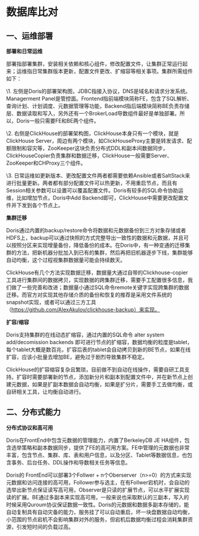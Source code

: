 # 数据库比对

## 一、运维部署

**部署和日常运维**

部署指部署集群，安装相关依赖和核心组件，修改配置文件，让集群正常运行起来；运维指日常集群版本更新，配置文件更改、扩缩容等相关事项。集群所需组件如下：

\1. 左侧是Doris的部署架构图，JDBC指接入协议，DNS是域名和请求分发系统。Managerment Panel是管控面。Frontend指前端模块简称FE，包含了SQL解析、查询计划、计划调度、元数据管理等功能，Backend指后端模块简称BE负责存储层、数据读取和写入，另外还有一个BrokerLoad导数组件最好是单独部署。所以，Doris一般只需要FE和BE两个组件。

\2. 右侧是ClickHouse的部署架构图，ClickHouse本身只有一个模块，就是ClickHouse Server，周边有两个模块，如ClickHouseProxy主要是转发请求、配额限制和容灾等，ZooKeeper这块负责分布式DDL和副本间数据同步，ClickHouseCopier负责集群和数据迁移，ClickHouse一般需要Server、ZooKeeper和CHProxy三个组件。

\3. 日常运维如更新版本、更改配置文件两者都需要依赖Ansible或者SaltStack来进行批量更新。两者都有部分配置文件可以热更新，不用重启节点，而且有Session相关参数可以设置可以覆盖配置文件。Doris有较多的SQL命令协助运维，比如增加节点，Doris中Add Backend即可，ClickHouse中需要更改配置文件并下发到各个节点上。

**集群迁移**

Doris通过内置的backup/restore命令将数据和元数据备份到三方对象存储或者HDFS上，backup可以通过快照的方式完整导出一致性的数据和元数据，并且可以按照分区来实现增量备份，降低备份的成本。在Doris中，有一种变通的迁移集群的方法，把新机器分批加入到已有的集群，然后再把旧机器逐步下线，集群能够自动均衡，这个过程视集群数据量可能会持续数天。

ClickHouse有几个方法实现数据迁移，数据量大通过自带的Clickhouse-copier工具进行集群间的数据拷贝，实现数据的跨集群迁移，需要手工配置很多信息，我们做了一些完善和改进；数据量小通过SQL命令remote关键字实现跨集群的数据迁移。而官方对实现其他存储介质的备份和恢复的推荐是采用文件系统的snapshot实现，或者可以通过三方工具（https://github.com/AlexAkulov/clickhouse-backup）来实现。



**扩容/缩容**

Doris支持集群的在线动态扩缩容，通过内置的SQL命令 alter system add/decomission backends 即可进行节点的扩缩容，数据均衡的粒度是tablet，每个tablet大概是数百兆，扩容后表的tablet会自动拷贝到新的BE节点，如果在线扩容，应该小批量去增加BE，避免过于剧烈导致集群不稳定。



ClickHouse的扩容缩容复杂且繁琐，目前做不到自动在线操作，需要自研工具支持。扩容时需要部署新的节点，添加新分片和副本到配置文件中，并在新节点上创建元数据，如果是扩副本数据会自动均衡，如果是扩分片，需要手工去做均衡，或自研相关工具，让均衡自动进行。



## 二、分布式能力

**分布式协议和高可用**

Doris在FrontEnd中包含元数据的管理能力，内置了BerkeleyDB JE HA组件，包含选举策略和副本数据同步，提供了FE的高可用方案。FE中管理的元数据也非常丰富，包含节点、集群、库、表和用户信息，以及分区、Tablet等数据信息，也包含事务、后台任务、DDL操作和导数相关任务等信息。

Doris的 FrontEnd可以部署3个Follwer + n个Oberserver（n>=0）的方式来实现元数据和访问连接的高可用，Follower参与选主，在有Follwer宕机时，会自动的选举出新节点保证读写高可用，Observer是只读的扩展节点，可以水平扩展实现读的扩展。BE通过多副本来实现高可用，一般来说也采取默认的三副本，写入的时候采用Quroum协议保证数据一致性。Doris的元数据和数据多副本存储的，能自动复制具有自动灾备的能力，服务挂了可以自动重启，坏一块盘数据自动均衡，小范围的节点宕机不会影响集群对外的服务，但宕机后数据均衡过程会消耗集群资源，引发短时间的负载过高。























